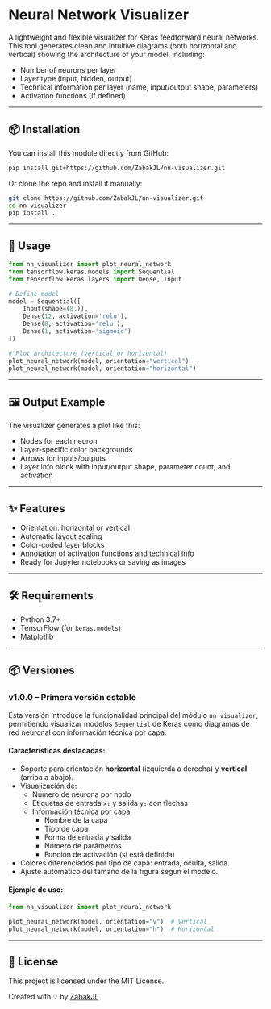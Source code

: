 # Neural Network Visualizer

A lightweight and flexible visualizer for Keras feedforward neural networks. This tool generates clean and intuitive diagrams (both horizontal and vertical) showing the architecture of your model, including:

- Number of neurons per layer
- Layer type (input, hidden, output)
- Technical information per layer (name, input/output shape, parameters)
- Activation functions (if defined)

---

## 📦 Installation

You can install this module directly from GitHub:

```bash
pip install git+https://github.com/ZabakJL/nn-visualizer.git
```

Or clone the repo and install it manually:

```bash
git clone https://github.com/ZabakJL/nn-visualizer.git
cd nn-visualizer
pip install .
```

---

## 🚀 Usage

```python
from nn_visualizer import plot_neural_network
from tensorflow.keras.models import Sequential
from tensorflow.keras.layers import Dense, Input

# Define model
model = Sequential([
    Input(shape=(8,)),
    Dense(12, activation='relu'),
    Dense(8, activation='relu'),
    Dense(1, activation='sigmoid')
])

# Plot architecture (vertical or horizontal)
plot_neural_network(model, orientation="vertical")
plot_neural_network(model, orientation="horizontal")
```

---

## 🖼️ Output Example

The visualizer generates a plot like this:

- Nodes for each neuron
- Layer-specific color backgrounds
- Arrows for inputs/outputs
- Layer info block with input/output shape, parameter count, and activation

---

## ✨ Features

- Orientation: horizontal or vertical
- Automatic layout scaling
- Color-coded layer blocks
- Annotation of activation functions and technical info
- Ready for Jupyter notebooks or saving as images

---

## 🛠️ Requirements

- Python 3.7+
- TensorFlow (for `keras.models`)
- Matplotlib

---

## 📦 Versiones

### v1.0.0 – Primera versión estable

Esta versión introduce la funcionalidad principal del módulo `nn_visualizer`, permitiendo visualizar modelos `Sequential` de Keras como diagramas de red neuronal con información técnica por capa.

#### Características destacadas:
- Soporte para orientación **horizontal** (izquierda a derecha) y **vertical** (arriba a abajo).
- Visualización de:
  - Número de neurona por nodo
  - Etiquetas de entrada `xᵢ` y salida `yᵢ` con flechas
  - Información técnica por capa:
    - Nombre de la capa
    - Tipo de capa
    - Forma de entrada y salida
    - Número de parámetros
    - Función de activación (si está definida)
- Colores diferenciados por tipo de capa: entrada, oculta, salida.
- Ajuste automático del tamaño de la figura según el modelo.

#### Ejemplo de uso:
```python
from nn_visualizer import plot_neural_network

plot_neural_network(model, orientation="v")  # Vertical
plot_neural_network(model, orientation="h")  # Horizontal
```

---

## 📄 License

This project is licensed under the MIT License.

Created with 💡 by [ZabakJL](https://github.com/ZabakJL)
